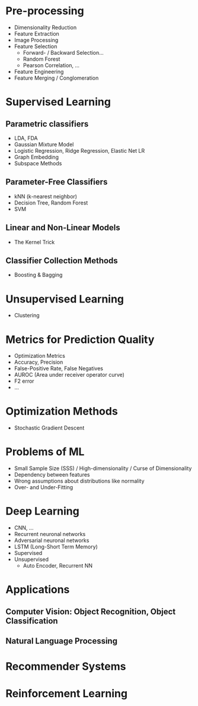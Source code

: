 # Pre-processing

- Dimensionality Reduction
- Feature Extraction
- Image Processing
- Feature Selection
  - Forward- / Backward Selection...
  - Random Forest
  - Pearson Correlation, ...
- Feature Engineering
- Feature Merging / Conglomeration

# Supervised Learning

## Parametric classifiers
- LDA, FDA
- Gaussian Mixture Model
- Logistic Regression, Ridge Regression, Elastic Net LR
- Graph Embedding
- Subspace Methods

## Parameter-Free Classifiers
- kNN (k-nearest neighbor)
- Decision Tree, Random Forest
- SVM

## Linear and Non-Linear Models
- The Kernel Trick

## Classifier Collection Methods
- Boosting & Bagging

# Unsupervised Learning
- Clustering

# Metrics for Prediction Quality
- Optimization Metrics
- Accuracy, Precision
- False-Positive Rate, False Negatives
- AUROC (Area under receiver operator curve)
- F2 error
- ...

# Optimization Methods
- Stochastic Gradient Descent

# Problems of ML
- Small Sample Size (SSS) / High-dimensionality / Curse of Dimensionality
- Dependency between features
- Wrong assumptions about distributions like normality
- Over- and Under-Fitting

# Deep Learning
- CNN, ...
- Recurrent neuronal networks
- Adversarial neuronal networks
- LSTM (Long-Short Term Memory)
- Supervised
- Unsupervised
  - Auto Encoder, Recurrent NN

# Applications
## Computer Vision: Object Recognition, Object Classification
## Natural Language Processing

# Recommender Systems
# Reinforcement Learning

